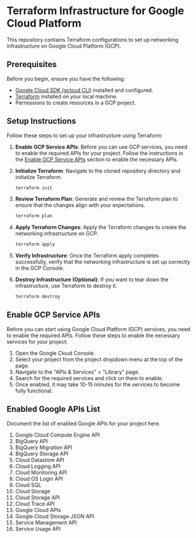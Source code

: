 # Terraform Infrastructure for Google Cloud Platform

This repository contains Terraform configurations to set up networking infrastructure on Google Cloud Platform (GCP).

## Prerequisites

Before you begin, ensure you have the following:

- [Google Cloud SDK (gcloud CLI)](https://cloud.google.com/sdk/docs/install) installed and configured.
- [Terraform](https://learn.hashicorp.com/tutorials/terraform/install-cli) installed on your local machine.
- Permissions to create resources in a GCP project.

## Setup Instructions

Follow these steps to set up your infrastructure using Terraform:

1. **Enable GCP Service APIs**: Before you can use GCP services, you need to enable the required APIs for your project. Follow the instructions in the [Enable GCP Service APIs](#enable-gcp-service-apis) section to enable the necessary APIs.

2. **Initialize Terraform**: Navigate to the cloned repository directory and initialize Terraform.

   ```bash
   terraform init
   ```

3. **Review Terraform Plan**: Generate and review the Terraform plan to ensure that the changes align with your expectations.

   ```bash
   terraform plan
   ```

4. **Apply Terraform Changes**: Apply the Terraform changes to create the networking infrastructure on GCP.

   ```bash
   terraform apply
   ```

5. **Verify Infrastructure**: Once the Terraform apply completes successfully, verify that the networking infrastructure is set up correctly in the GCP Console.

6. **Destroy Infrastructure (Optional)**: If you want to tear down the infrastructure, use Terraform to destroy it.

   ```bash
   terraform destroy
   ```

## Enable GCP Service APIs

Before you can start using Google Cloud Platform (GCP) services, you need to enable the required APIs. Follow these steps to enable the necessary services for your project:

1. Open the Google Cloud Console.
2. Select your project from the project dropdown menu at the top of the page.
3. Navigate to the "APIs & Services" > "Library" page.
4. Search for the required services and click on them to enable.
5. Once enabled, it may take 10-15 minutes for the services to become fully functional.

## Enabled Google APIs List

Document the list of enabled Google APIs for your project here.

1. Google Cloud Compute Engine API	
2. BigQuery API					
3. BigQuery Migration API					
4. BigQuery Storage API					
5. Cloud Datastore API					
6. Cloud Logging API					
7. Cloud Monitoring API					
8. Cloud OS Login API					
9. Cloud SQL					
10. Cloud Storage					
11. Cloud Storage API					
12. Cloud Trace API					
13. Google Cloud APIs					
14. Google Cloud Storage JSON API					
15. Service Management API					
16. Service Usage API
